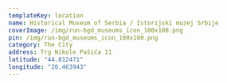 ```yaml
---
templateKey: location
name: Historical Museum of Serbia / Istorijski muzej Srbije
coverImage: /img/run-bgd_museums_icon_100x100.png
pin: /img/run-bgd_museums_icon_100x100.png
category: The City
address: Trg Nikole Pašića 11
latitude: "44.812471"
longitude: "20.463943"
---
```

